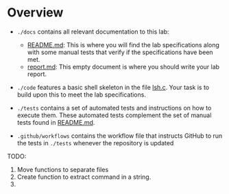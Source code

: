 # Overview

- `./docs` contains all relevant documentation to this lab:
   - [README.md](./docs/README.md): This is where you will find the lab specifications along with some manual tests that verify if the specifications have been met.
   - [report.md](./docs/report.md): This empty document is where you should write your lab report.

- `./code` features a basic shell skeleton in the file [lsh.c](./code/lsh.c).
   Your task is to build upon this to meet the lab specifications.

- `./tests` contains a set of automated tests and instructions on how to execute them.
   These automated tests complement the set of manual tests found in [README.md](./docs/README.md).

- `.github/workflows` contains the workflow file that instructs GitHub to run the tests in `./tests`
   whenever the repository is updated

TODO:
1. Move functions to separate files
2. Create function to extract command in a string.
3. 
